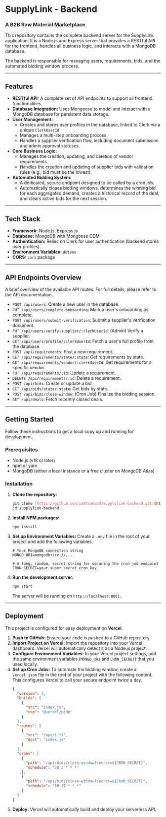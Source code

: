# SupplyLink - Backend

### A B2B Raw Material Marketplace

This repository contains the complete backend server for the SupplyLink application. It is a Node.js and Express server that provides a RESTful API for the frontend, handles all business logic, and interacts with a MongoDB database.

The backend is responsible for managing users, requirements, bids, and the automated bidding window process.

---

## Features

-   **RESTful API:** A complete set of API endpoints to support all frontend functionalities.
-   **Database Integration:** Uses Mongoose to model and interact with a MongoDB database for persistent data storage.
-   **User Management:**
    -   Creates and stores user profiles in the database, linked to Clerk via a unique `clerkUserId`.
    -   Manages a multi-step onboarding process.
    -   Handles a supplier verification flow, including document submission and admin approval statuses.
-   **Core Business Logic:**
    -   Manages the creation, updating, and deletion of vendor requirements.
    -   Handles the creation and updating of supplier bids with validation rules (e.g., bid must be the lowest).
-   **Automated Bidding System:**
    -   A dedicated, secure endpoint designed to be called by a cron job.
    -   Automatically closes bidding windows, determines the winning bid for each aggregated demand, creates a historical record of the deal, and clears active bids for the next session.

---

## Tech Stack

-   **Framework:** Node.js, Express.js
-   **Database:** MongoDB with Mongoose ODM
-   **Authentication:** Relies on Clerk for user authentication (backend stores user profiles).
-   **Environment Variables:** `dotenv`
-   **CORS:** `cors` package

---

## API Endpoints Overview

A brief overview of the available API routes. For full details, please refer to the API documentation.

-   `POST /api/users`: Create a new user in the database.
-   `PUT /api/users/complete-onboarding`: Mark a user's onboarding as complete.
-   `POST /api/users/submit-verification`: Submit a supplier's verification document.
-   `PUT /api/users/verify-supplier/:clerkUserId`: (Admin) Verify a supplier.
-   `GET /api/users/profile/:clerkUserId`: Fetch a user's full profile from the database.
-   `POST /api/requirements`: Post a new requirement.
-   `GET /api/requirements/state/:state`: Get requirements by state.
-   `GET /api/requirements/vendor/:clerkUserId`: Get requirements for a specific vendor.
-   `PUT /api/requirements/:id`: Update a requirement.
-   `DELETE /api/requirements/:id`: Delete a requirement.
-   `POST /api/bids`: Create or update a bid.
-   `GET /api/bids/state/:state`: Get bids by state.
-   `POST /api/bids/close-window`: (Cron Job) Finalize the bidding session.
-   `GET /api/deals`: Fetch recently closed deals.

---

## Getting Started

Follow these instructions to get a local copy up and running for development.

### Prerequisites

-   Node.js (v18 or later)
-   npm or yarn
-   MongoDB (either a local instance or a free cluster on MongoDB Atlas)

### Installation

1.  **Clone the repository:**
    ```bash
    git clone [https://github.com/iamtsanand/supplylink-backend.git](https://github.com/iamtsanand/supplylink-backend.git)
    cd supplylink-backend
    ```

2.  **Install NPM packages:**
    ```bash
    npm install
    ```

3.  **Set up Environment Variables:**
    Create a `.env` file in the root of your project and add the following variables.

    ```
    # Your MongoDB connection string
    MONGO_URI=mongodb+srv://...

    # A long, random, secret string for securing the cron job endpoint
    CRON_SECRET=your_super_secret_cron_key
    ```

4.  **Run the development server:**
    ```bash
    npm start
    ```
    The server will be running on `http://localhost:8001`.

---

## Deployment

This project is configured for easy deployment on **Vercel**.

1.  **Push to GitHub:** Ensure your code is pushed to a GitHub repository.
2.  **Import Project on Vercel:** Import the repository into your Vercel dashboard. Vercel will automatically detect it as a Node.js project.
3.  **Configure Environment Variables:** In your Vercel project settings, add the same environment variables (`MONGO_URI` and `CRON_SECRET`) that you used locally.
4.  **Set up Cron Jobs:** To automate the bidding window, create a `vercel.json` file in the root of your project with the following content. This configures Vercel to call your secure endpoint twice a day.
    ```json
    {
      "version": 2,
      "builds": [
        {
          "src": "index.js",
          "use": "@vercel/node"
        }
      ],
      "routes": [
        {
          "src": "/api/(.*)",
          "dest": "index.js"
        }
      ],
      "crons": [
        {
          "path": "/api/bids/close-window?secret=${CRON_SECRET}",
          "schedule": "30 3 * * *"
        },
        {
          "path": "/api/bids/close-window?secret=${CRON_SECRET}",
          "schedule": "30 15 * * *"
        }
      ]
    }
    ```
5.  **Deploy:** Vercel will automatically build and deploy your serverless API.
